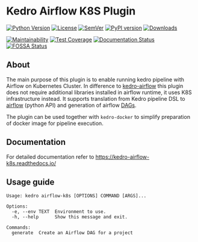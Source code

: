 # Kedro Airflow K8S Plugin

[![Python Version](https://img.shields.io/badge/python-3.7%20%7C%203.8-blue.svg)](https://github.com/getindata/kedro-airflow-k8s)
[![License](https://img.shields.io/badge/license-Apache%202.0-blue.svg)](https://opensource.org/licenses/Apache-2.0) 
[![SemVer](https://img.shields.io/badge/semver-2.0.0-green)](https://semver.org/)
[![PyPI version](https://badge.fury.io/py/kedro-airflow-k8s.svg)](https://pypi.org/project/kedro-airflow-k8s/)
[![Downloads](https://pepy.tech/badge/kedro-airflow-k8s)](https://pepy.tech/project/kedro-airflow-k8s) 

[![Maintainability](https://api.codeclimate.com/v1/badges/f2ef65a9be497267c738/maintainability)](https://codeclimate.com/github/getindata/kedro-airflow-k8s/maintainability)
[![Test Coverage](https://api.codeclimate.com/v1/badges/f2ef65a9be497267c738/test_coverage)](https://codeclimate.com/github/getindata/kedro-airflow-k8s/test_coverage)
[![Documentation Status](https://readthedocs.org/projects/kedro-airflow-k8s/badge/?version=latest)](https://kedro-airflow-k8s.readthedocs.io/en/latest/?badge=latest)
[![FOSSA Status](https://app.fossa.com/api/projects/git%2Bgithub.com%2Fgetindata%2Fkedro-airflow-k8s.svg?type=shield)](https://app.fossa.com/projects/git%2Bgithub.com%2Fgetindata%2Fkedro-airflow-k8s?ref=badge_shield)
## About

The main purpose of this plugin is to enable running kedro pipeline with Airflow on Kubernetes Cluster. In difference to 
[kedro-airflow](https://github.com/quantumblacklabs/kedro-airflow) this plugin does not require additional libraries installed
in airflow runtime, it uses K8S infrastructure instead. It supports translation
from Kedro pipeline DSL to [airflow](https://airflow.apache.org/docs/apache-airflow/stable/python-api-ref.html) (python API)
and generation of airflow [DAGs](https://airflow.apache.org/docs/apache-airflow/stable/concepts.html#dags).

The plugin can be used together with `kedro-docker` to simplify preparation of docker image for pipeline execution.   

## Documentation

For detailed documentation refer to https://kedro-airflow-k8s.readthedocs.io/

## Usage guide

```
Usage: kedro airflow-k8s [OPTIONS] COMMAND [ARGS]...
 
Options:
  -e, --env TEXT  Environment to use.
  -h, --help      Show this message and exit.

Commands:
  generate  Create an Airflow DAG for a project
```


